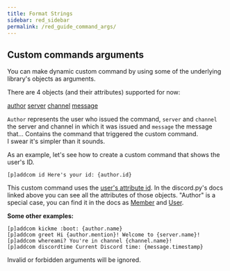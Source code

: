 ```yaml
---
title: Format Strings
sidebar: red_sidebar
permalink: /red_guide_command_args/
---
```


## Custom commands arguments

You can make dynamic custom command by using some of the underlying library's objects as arguments.

There are 4 objects (and their attributes) supported for now:

[author](http://discordpy.readthedocs.io/en/latest/api.html#user)
[server](http://discordpy.readthedocs.io/en/latest/api.html#server)
[channel](http://discordpy.readthedocs.io/en/latest/api.html#channel)
[message](http://discordpy.readthedocs.io/en/latest/api.html#message)

`Author` represents the user who issued the command, `server` and `channel` the server and channel in which it was issued and `message` the message that... Contains the command that triggered the custom command.  
I swear it's simpler than it sounds.

As an example, let's see how to create a custom command that shows the user's ID.

    [p]addcom id Here's your id: {author.id}

This custom command uses the [user's attribute id](http://discordpy.readthedocs.io/en/latest/api.html#discord.User.id). In the discord.py's docs linked above you can see all the attributes of those objects. "Author" is a special case, you can find it in the docs as [Member](http://discordpy.readthedocs.io/en/latest/api.html#member) and [User](http://discordpy.readthedocs.io/en/latest/api.html#user).

**Some other examples:**

    [p]addcom kickme :boot: {author.name}
    [p]addcom greet Hi {author.mention}! Welcome to {server.name}!
    [p]addcom whereami? You're in channel {channel.name}!
    [p]addcom discordtime Current Discord time: {message.timestamp}

Invalid or forbidden arguments will be ignored.

